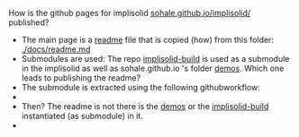 How is the github pages for implisolid [sohale.github.io/implisolid/](https://sohale.github.io/implisolid/) published?


* The main page is a [readme](https://github.com/sohale/implisolid/blob/revival-sohale/docs/readme.md) file that is copied (how) from this folder: [./docs/readme.md](https://github.com/sohale/implisolid/blob/revival-sohale/docs/readme.md)
* Submodules are used: The repo [implisolid-build](https://github.com/sohale/implisolid-build/tree/master) is used as a submodule in the implisolid as well as sohale.github.io 's folder [demos](https://github.com/sohale/sohale.github.io/tree/master/demos). Which one leads to publishing the readme?
* The submodule is extracted using the following githubworkflow:
* [](https://github.com/sohale/sohale.github.io/blob/master/.github/workflows/jekyll-with-submodules.yml)
* Then? The readme is not there is the [demos](https://github.com/sohale/sohale.github.io/tree/master/demos) or the  [implisolid-build](https://github.com/sohale/implisolid-build/tree/master) instantiated (as submodule) in it.
* 
